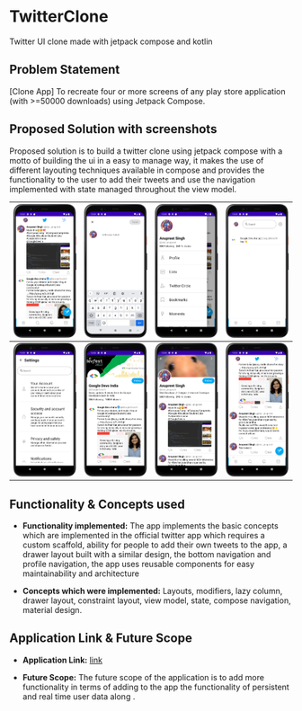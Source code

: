 # TwitterClone
Twitter UI clone made with jetpack compose and kotlin

## Problem Statement

[Clone App]  To recreate four or more screens of any play store application (with >=50000 downloads) using Jetpack Compose.

## Proposed Solution with screenshots

Proposed solution is to build a twitter clone using jetpack compose with a motto of building the ui in a easy to manage way, it makes the use of different layouting techniques available in compose and provides the functionality to the user to add their tweets and use the navigation implemented with state managed throughout the view model.

| ![image](screenshots/Screenshot_20221015_123741.png)  | ![image](screenshots/Screenshot_20221015_123919.png)  |  ![image](screenshots/Screenshot_20221015_123932.png) | ![image](screenshots/Screenshot_20221015_123945.png)  |
|---|---|---|---|
|  ![image](screenshots/Screenshot_20221015_123959.png) |  ![image](screenshots/Screenshot_20221015_124013.png) |  ![image](screenshots/Screenshot_20221015_124023.png) |  ![image](screenshots/Screenshot_20221015_125245.png) | 

## Functionality & Concepts used

- **Functionality implemented:** The app implements the basic concepts which are implemented in the official twitter app which requires a custom scaffold, ability for people to add their own tweets to the app, a drawer layout built with a similar design, the bottom navigation and profile navigation, the app uses reusable components for easy maintainability and architecture

- **Concepts which were implemented:** Layouts, modifiers, lazy column, drawer layout, constraint layout, view model, state, compose navigation, material design.

## Application Link & Future Scope

- **Application Link:** [link](https://drive.google.com/drive/folders/1Rl1eBvYInPkLeFsMaVmJm_pm1OtqF_Qg?usp=sharing)

- **Future Scope:** The future scope of the application is to add more functionality in terms of adding to the app the functionality of persistent and real time user data along .